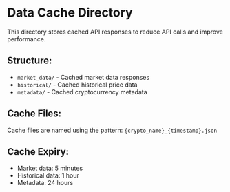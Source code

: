 # Data Cache Directory

This directory stores cached API responses to reduce API calls and improve performance.

## Structure:
- `market_data/` - Cached market data responses
- `historical/` - Cached historical price data
- `metadata/` - Cached cryptocurrency metadata

## Cache Files:
Cache files are named using the pattern: `{crypto_name}_{timestamp}.json`

## Cache Expiry:
- Market data: 5 minutes
- Historical data: 1 hour
- Metadata: 24 hours